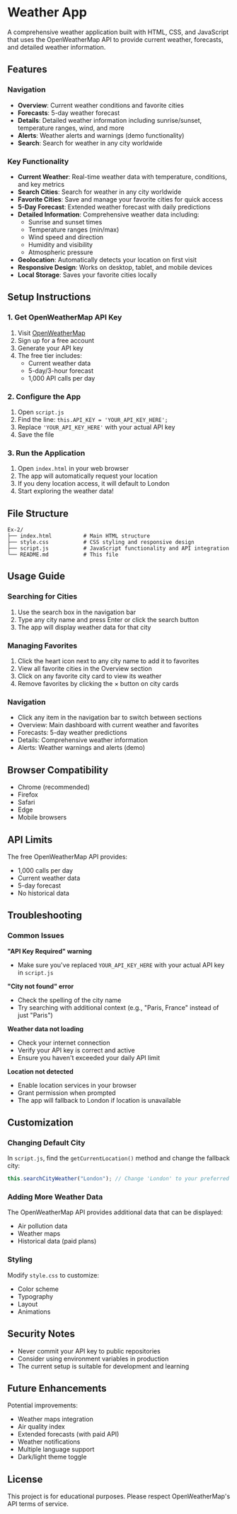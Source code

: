 # Weather App

A comprehensive weather application built with HTML, CSS, and JavaScript that uses the OpenWeatherMap API to provide current weather, forecasts, and detailed weather information.

## Features

### Navigation

- **Overview**: Current weather conditions and favorite cities
- **Forecasts**: 5-day weather forecast
- **Details**: Detailed weather information including sunrise/sunset, temperature ranges, wind, and more
- **Alerts**: Weather alerts and warnings (demo functionality)
- **Search**: Search for weather in any city worldwide

### Key Functionality

- **Current Weather**: Real-time weather data with temperature, conditions, and key metrics
- **Search Cities**: Search for weather in any city worldwide
- **Favorite Cities**: Save and manage your favorite cities for quick access
- **5-Day Forecast**: Extended weather forecast with daily predictions
- **Detailed Information**: Comprehensive weather data including:
  - Sunrise and sunset times
  - Temperature ranges (min/max)
  - Wind speed and direction
  - Humidity and visibility
  - Atmospheric pressure
- **Geolocation**: Automatically detects your location on first visit
- **Responsive Design**: Works on desktop, tablet, and mobile devices
- **Local Storage**: Saves your favorite cities locally

## Setup Instructions

### 1. Get OpenWeatherMap API Key

1. Visit [OpenWeatherMap](https://openweathermap.org/api)
2. Sign up for a free account
3. Generate your API key
4. The free tier includes:
   - Current weather data
   - 5-day/3-hour forecast
   - 1,000 API calls per day

### 2. Configure the App

1. Open `script.js`
2. Find the line: `this.API_KEY = 'YOUR_API_KEY_HERE';`
3. Replace `'YOUR_API_KEY_HERE'` with your actual API key
4. Save the file

### 3. Run the Application

1. Open `index.html` in your web browser
2. The app will automatically request your location
3. If you deny location access, it will default to London
4. Start exploring the weather data!

## File Structure

```
Ex-2/
├── index.html          # Main HTML structure
├── style.css           # CSS styling and responsive design
├── script.js           # JavaScript functionality and API integration
└── README.md           # This file
```

## Usage Guide

### Searching for Cities

1. Use the search box in the navigation bar
2. Type any city name and press Enter or click the search button
3. The app will display weather data for that city

### Managing Favorites

1. Click the heart icon next to any city name to add it to favorites
2. View all favorite cities in the Overview section
3. Click on any favorite city card to view its weather
4. Remove favorites by clicking the × button on city cards

### Navigation

- Click any item in the navigation bar to switch between sections
- Overview: Main dashboard with current weather and favorites
- Forecasts: 5-day weather predictions
- Details: Comprehensive weather information
- Alerts: Weather warnings and alerts (demo)

## Browser Compatibility

- Chrome (recommended)
- Firefox
- Safari
- Edge
- Mobile browsers

## API Limits

The free OpenWeatherMap API provides:

- 1,000 calls per day
- Current weather data
- 5-day forecast
- No historical data

## Troubleshooting

### Common Issues

**"API Key Required" warning**

- Make sure you've replaced `YOUR_API_KEY_HERE` with your actual API key in `script.js`

**"City not found" error**

- Check the spelling of the city name
- Try searching with additional context (e.g., "Paris, France" instead of just "Paris")

**Weather data not loading**

- Check your internet connection
- Verify your API key is correct and active
- Ensure you haven't exceeded your daily API limit

**Location not detected**

- Enable location services in your browser
- Grant permission when prompted
- The app will fallback to London if location is unavailable

## Customization

### Changing Default City

In `script.js`, find the `getCurrentLocation()` method and change the fallback city:

```javascript
this.searchCityWeather("London"); // Change 'London' to your preferred city
```

### Adding More Weather Data

The OpenWeatherMap API provides additional data that can be displayed:

- Air pollution data
- Weather maps
- Historical data (paid plans)

### Styling

Modify `style.css` to customize:

- Color scheme
- Typography
- Layout
- Animations

## Security Notes

- Never commit your API key to public repositories
- Consider using environment variables in production
- The current setup is suitable for development and learning

## Future Enhancements

Potential improvements:

- Weather maps integration
- Air quality index
- Extended forecasts (with paid API)
- Weather notifications
- Multiple language support
- Dark/light theme toggle

## License

This project is for educational purposes. Please respect OpenWeatherMap's API terms of service.
